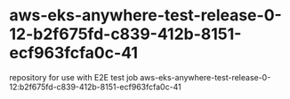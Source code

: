 # aws-eks-anywhere-test-release-0-12-b2f675fd-c839-412b-8151-ecf963fcfa0c-41
repository for use with E2E test job aws-eks-anywhere-test-release-0-12:b2f675fd-c839-412b-8151-ecf963fcfa0c-41
